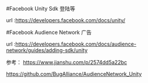 #Facebook Unity Sdk 登陆等

url :https://developers.facebook.com/docs/unity/

#Facebook Audience Network 广告

url :https://developers.facebook.com/docs/audience-network/guides/adding-sdk/unity


参考：
https://www.jianshu.com/p/2574dd5a22bc

https://github.com/BugAlliance/AudienceNetwork_Unity